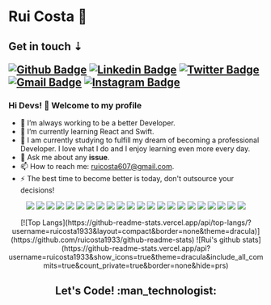 # Rui Costa 🚀
<h2>Get in touch ⇣
 
[![Github Badge](https://img.shields.io/badge/-Github-000?style=flat-square&logo=Github&logoColor=white&link=https://github.com/ruicosta1933)](https://github.com/ruicosta1933)
[![Linkedin Badge](https://img.shields.io/badge/-LinkedIn-blue?style=flat-square&logo=Linkedin&logoColor=white&link=https://www.linkedin.com/in/rebeccamanzi/)](https://www.linkedin.com/in/rui-costa-030531227/)
[![Twitter Badge](https://img.shields.io/badge/-Twitter-1ca0f1?style=flat-square&labelColor=1ca0f1&logo=twitter&logoColor=white&link=https://twitter.com/ruicosta607)](https://twitter.com/ruicosta607)
[![Gmail Badge](https://img.shields.io/badge/-Gmail-c14438?style=flat-square&logo=Gmail&logoColor=white&link=mailto:ruicosta607@gmail.com)](mailto:ruicosta607@gmail.com)
[![Instagram Badge](https://img.shields.io/badge/-Instagram-C13584?style=flat-square&labelColor=C13584&logo=instagram&logoColor=white&link=https://https://www.instagram.com/rui_costa_01//)](https://www.instagram.com/rui_costa_01/)

### Hi Devs! 🌟 Welcome to my profile

- 🏁 I’m always working to be a better Developer.
- 🌱 I’m currently learning React and Swift.
- 📖 I am currently studying to fulfill my dream of becoming a professional Developer. I love what I do and I enjoy learning even more every day.
- 💬 Ask me about any **issue**.
- 📫 How to reach me: ruicosta607@gmail.com.
- ⚡ The best time to become better is today, don't outsource your decisions!

 <p align="center">
<img src="https://img.shields.io/badge/React-20232A?style=for-the-badge&logo=react&logoColor=61DAFB" /> <img src="https://img.shields.io/badge/React_Native-20232A?style=for-the-badge&logo=react&logoColor=61DAFB"/> <img src="https://img.shields.io/badge/MySQL-00000F?style=for-the-badge&logo=mysql&logoColor=white"/> <img src="https://img.shields.io/badge/html5%20-%23E34F26.svg?&style=for-the-badge&logo=html5&logoColor=white"/> <img src="https://img.shields.io/badge/css3%20-%231572B6.svg?&style=for-the-badge&logo=css3&logoColor=white"/> <img src="https://img.shields.io/badge/Express.js-404D59?style=for-the-badge"/> <img src="https://img.shields.io/badge/git%20-%23F05033.svg?&style=for-the-badge&logo=git&logoColor=white"/> <img src="https://img.shields.io/badge/Swift-20232A?style=for-the-badge&logo=swift&logoColor=61DAFB"/>
  <img src="https://img.shields.io/badge/PHp-5c329c?style=for-the-badge&logo=php&logoColor=white"/>
  <img src="https://img.shields.io/badge/Angular-ff0008?style=for-the-badge&logo=angular&logoColor=white"/>
  <img src="https://img.shields.io/badge/Ionic-0099ff?style=for-the-badge&logo=Ionic&logoColor=white"/>
  <img src="https://img.shields.io/badge/MongoDB-1e8200?style=for-the-badge&logo=MongoDB&logoColor=white"/>
  <img src="https://img.shields.io/badge/Laravel-911800?style=for-the-badge&logo=Laravel&logoColor=white"/>
   <img src="https://img.shields.io/badge/Java-d98832?style=for-the-badge&logo=java&logoColor=white"/>
   <img src="https://img.shields.io/badge/JavaScript-d8e300?style=for-the-badge&logo=JavaScript&logoColor=white"/>
   <img src="https://img.shields.io/badge/WordPress-1745ff?style=for-the-badge&logo=WordPress&logoColor=white"/>
  <img src="https://img.shields.io/badge/TypeScript-5e7eff?style=for-the-badge&logo=TypeScript&logoColor=white"/>
    <img src="https://img.shields.io/badge/Json-20232A?style=for-the-badge&logo=json&logoColor=61DAFB"/>
  <img src="https://img.shields.io/badge/phpmyadmin-f7b119?style=for-the-badge&logo=phpmyadmin&logoColor=white"/>
  <img src="https://img.shields.io/badge/visualstudio-187aab?style=for-the-badge&logo=visualstudio&logoColor=white"/>
    <img src="https://img.shields.io/badge/postman-d17600?style=for-the-badge&logo=postman&logoColor=white"/>
    <img src="https://img.shields.io/badge/yarn-00a0d1?style=for-the-badge&logo=yarn&logoColor=white"/>
</p>

 
<p align="center">
[![Top Langs](https://github-readme-stats.vercel.app/api/top-langs/?username=ruicosta1933&layout=compact&border=none&theme=dracula)](https://github.com/ruicosta1933/github-readme-stats) ![Rui's github stats](https://github-readme-stats.vercel.app/api?username=ruicosta1933&show_icons=true&theme=dracula&include_all_commits=true&count_private=true&border=none&hide=prs)
</p>
 
<h2 align="center">Let's Code! :man_technologist: </h2>
